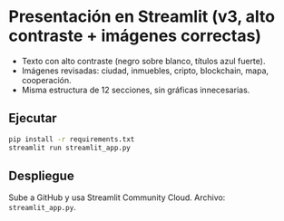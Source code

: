 # Presentación en Streamlit (v3, alto contraste + imágenes correctas)

- Texto con alto contraste (negro sobre blanco, títulos azul fuerte).
- Imágenes revisadas: ciudad, inmuebles, cripto, blockchain, mapa, cooperación.
- Misma estructura de 12 secciones, sin gráficas innecesarias.

## Ejecutar
```bash
pip install -r requirements.txt
streamlit run streamlit_app.py
```

## Despliegue
Sube a GitHub y usa Streamlit Community Cloud. Archivo: `streamlit_app.py`.
